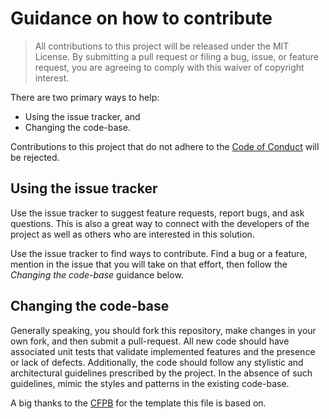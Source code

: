 # Guidance on how to contribute

> All contributions to this project will be released under the MIT License. By submitting
> a pull request or filing a bug, issue, or feature request, you are agreeing to comply
> with this waiver of copyright interest.

There are two primary ways to help:

- Using the issue tracker, and
- Changing the code-base.

Contributions to this project that do not adhere to the [Code of Conduct](CODE_OF_CONDUCT.md) will be rejected.

## Using the issue tracker

Use the issue tracker to suggest feature requests, report bugs, and ask questions.
This is also a great way to connect with the developers of the project as well
as others who are interested in this solution.

Use the issue tracker to find ways to contribute. Find a bug or a feature, mention in
the issue that you will take on that effort, then follow the _Changing the code-base_
guidance below.

## Changing the code-base

Generally speaking, you should fork this repository, make changes in your
own fork, and then submit a pull-request. All new code should have associated unit
tests that validate implemented features and the presence or lack of defects.
Additionally, the code should follow any stylistic and architectural guidelines
prescribed by the project. In the absence of such guidelines, mimic the styles
and patterns in the existing code-base.

A big thanks to the [CFPB](https://github.com/cfpb/open-source-project-template) for the template this file is based on.